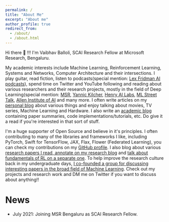 ```yaml
---
permalink: /
title: "About Me"
excerpt: "About me"
author_profile: true
redirect_from: 
  - /about/
  - /about.html
---
```

<meta name="google-site-verification" content="7NsifbLkAAEoVzb5GhBMklfiBv0iMh78Llht-xBDsm0" />
Hi there 👋 !!! I'm Vaibhav Balloli, SCAI Research Fellow at Microsoft Research, Bengaluru.

My academic interests include Machine Learning, Reinforcement Learning, Systems and Networks, Computer Architecture and their intersections. I play guitar, read fiction, listen to podcasts(special mention: [Lex Fridman AI podcasts](https://www.youtube.com/playlist?list=PLrAXtmErZgOdP_8GztsuKi9nrraNbKKp4)), spend time on Twitter and YouTube following and reading about various researchers and their research projects, mostly in the field of Deep Learning(special mention: [MSR](https://www.youtube.com/user/MicrosoftResearch), [Yannic Kilcher](https://www.youtube.com/channel/UCZHmQk67mSJgfCCTn7xBfew), [Henry AI Labs](https://www.youtube.com/channel/UCHB9VepY6kYvZjj0Bgxnpbw), [ML Street Talk](https://www.youtube.com/channel/UCMLtBahI5DMrt0NPvDSoIRQ), [Allen Institute of AI](https://www.youtube.com/channel/UCEqgmyWChwvt6MFGGlmUQCQ) and many more. I often write articles on my [personal blog](https://vballoli.github.io/blog) about various things and enjoy talking about movies, TV series, Machine Learning and Hardware. I also write an [academic blog](https://tourdeml.github.io/blog) containing paper summaries, code implementations/tutorials, etc. Do give it a read if you're interested in that sort of stuff.

I'm a huge supporter of Open Source and believe in it's principles. I often contributing to many of the libraries and frameworks I like, including PyTorch, Swift for TensorFlow, JAX, Flax, Flower (Federated Learning), you can check my contributions on my [GitHub profile](https://github.com/vballoli). I also blog about various [research papers I read, annotate on my research blog](https://vballoli.github.io/research-papers/) and [talk about fundamentals of RL on a separate one](https://vballoli.github.io/rl-journey/). To help improve the research culture back in my undergraduate days, [I co-founded a group for discussing interesting papers in the broad field of Machine Learning](https://cspdf-bphc.github.io). Check out my projects and research work and DM me on Twitter if you want to discuss about anything!!

<!--I’m currently looking for opportunities to pursue research/work in Machine Learning, Computer Vision, Hardware Systems and their intersection.-->

# News
- July 2021: Joining MSR Bengaluru as SCAI Research Fellow.
